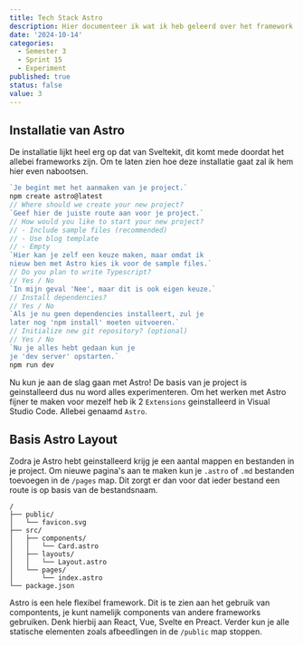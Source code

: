 ```yaml
---
title: Tech Stack Astro
description: Hier documenteer ik wat ik heb geleerd over het framework Astro.
date: '2024-10-14'
categories:
  - Semester 3
  - Sprint 15
  - Experiment
published: true
status: false
value: 3
---
```


## Installatie van Astro
De installatie lijkt heel erg op dat van Sveltekit, dit komt mede doordat het allebei frameworks zijn. Om te laten zien hoe deze installatie gaat zal ik hem hier even nabootsen.
<br>

````ts
`Je begint met het aanmaken van je project.`
npm create astro@latest 
// Where should we create your new project?
`Geef hier de juiste route aan voor je project.`
// How would you like to start your new project?
// - Include sample files (recommended)
// - Use blog template
// - Empty
`Hier kan je zelf een keuze maken, maar omdat ik 
nieuw ben met Astro kies ik voor de sample files.`
// Do you plan to write Typescript?
// Yes / No 
`In mijn geval 'Nee', maar dit is ook eigen keuze.`
// Install dependencies?
// Yes / No
`Als je nu geen dependencies installeert, zul je 
later nog 'npm install' moeten uitvoeren.`
// Initialize new git repository? (optional)
// Yes / No
`Nu je alles hebt gedaan kun je 
je 'dev server' opstarten.`
npm run dev
````

Nu kun je aan de slag gaan met Astro! De basis van je project is geinstalleerd dus nu word alles experimenteren. Om het werken met Astro fijner te maken voor mezelf heb ik 2 `Extensions` geinstalleerd in Visual Studio Code. Allebei genaamd `Astro`.

## Basis Astro Layout
Zodra je Astro hebt geinstalleerd krijg je een aantal mappen en bestanden in je project. Om nieuwe pagina's aan te maken kun je `.astro` of `.md` bestanden toevoegen in de `/pages` map. Dit zorgt er dan voor dat ieder bestand een route is op basis van de bestandsnaam.
<br>

```text
/
├── public/
│   └── favicon.svg
├── src/
│   ├── components/
│   │   └── Card.astro
│   ├── layouts/
│   │   └── Layout.astro
│   └── pages/
│       └── index.astro
└── package.json
```

Astro is een hele flexibel framework. Dit is te zien aan het gebruik van compontents, je kunt namelijk components van andere frameworks gebruiken. Denk hierbij aan React, Vue, Svelte en Preact. Verder kun je alle statische elementen zoals afbeedlingen in de `/public` map stoppen.